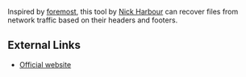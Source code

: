 Inspired by [foremost](foremost "wikilink"), this tool by [Nick
Harbour](Nick_Harbour "wikilink") can recover files from network traffic
based on their headers and footers.

## External Links

- [Official website](http://tcpxtract.sourceforge.net)